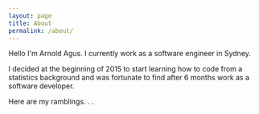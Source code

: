 ```yaml
---
layout: page
title: About
permalink: /about/
---
```


Hello I'm Arnold Agus. I currently work as a software engineer in Sydney. 

I decided at the beginning of 2015 to start learning how to code from a statistics background and was fortunate to find after 6 months work as a software developer. 

Here are my ramblings. . . 

